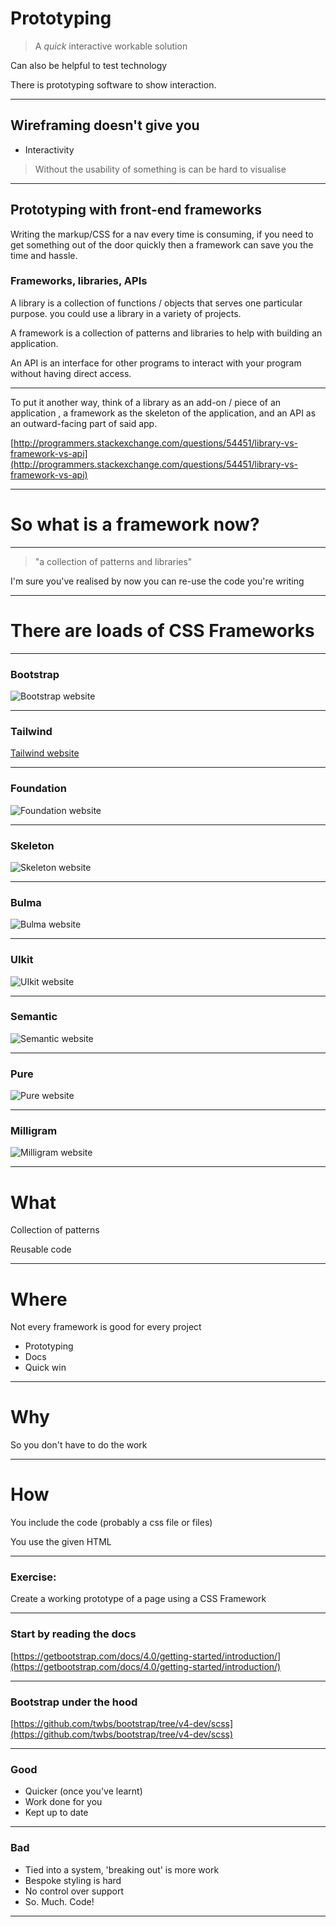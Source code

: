 # Prototyping

> A _quick_ interactive workable solution

Can also be helpful to test technology

There is prototyping software to show interaction.

---
## Wireframing doesn't give you

- Interactivity

> Without the usability of something is can be hard to visualise

---

## Prototyping with front-end frameworks

Writing the markup/CSS for a nav every time is consuming, if you need to get something out of the door quickly then a framework can save you the time and hassle.

### Frameworks, libraries, APIs

A library is a collection of functions / objects that serves one particular purpose. you could use a library in a variety of projects.

A framework is a collection of patterns and libraries to help with building an application.

An API is an interface for other programs to interact with your program without having direct access.

---

To put it another way, think of a library as an add-on / piece of an application , a framework as the skeleton of the application, and an API as an outward-facing part of said app.

[http://programmers.stackexchange.com/questions/54451/library-vs-framework-vs-api](http://programmers.stackexchange.com/questions/54451/library-vs-framework-vs-api)


---

# So what is a framework now?

---

> "a collection of patterns and libraries"

I'm sure you've realised by now you can re-use the code you're writing

---

# There are loads of CSS Frameworks

---

### Bootstrap

![Bootstrap website](resources/bootstrap.png)

---

### Tailwind

[Tailwind website](https://tailwindcss.com/)

---

### Foundation

![Foundation website](resources/foundation.png)

---

### Skeleton

![Skeleton website](resources/skeleton.png)

---

### Bulma

![Bulma website](resources/bulma.png)

---

### UIkit

![UIkit website](resources/uikit.png)

---

### Semantic

![Semantic website](resources/semantic.png)

---

### Pure

![Pure website](resources/pure.png)

---

### Milligram

![Milligram website](resources/milligram.png)

---

# What

Collection of patterns

Reusable code

---

# Where

Not every framework is good for every project

- Prototyping
- Docs
- Quick win

---

# Why

So you don't have to do the work

---

# How

You include the code (probably a css file or files)

You use the given HTML

---
### Exercise:

Create a working prototype of a page using a CSS Framework

---

### Start by reading the docs

[https://getbootstrap.com/docs/4.0/getting-started/introduction/](https://getbootstrap.com/docs/4.0/getting-started/introduction/)

---

### Bootstrap under the hood

[https://github.com/twbs/bootstrap/tree/v4-dev/scss](https://github.com/twbs/bootstrap/tree/v4-dev/scss)

---

### Good

- Quicker (once you've learnt)
- Work done for you
- Kept up to date

---

### Bad

- Tied into a system, 'breaking out' is more work
- Bespoke styling is hard
- No control over support
- So. Much. Code!

---

